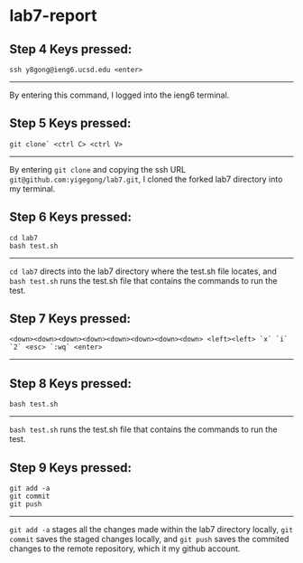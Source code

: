 # lab7-report

## Step 4 Keys pressed:
```
ssh y8gong@ieng6.ucsd.edu <enter>
```
---
By entering this command, I logged into the ieng6 terminal.

## Step 5 Keys pressed:
```
git clone` <ctrl C> <ctrl V>
```
---
By entering `git clone` and copying the ssh URL `git@github.com:yigegong/lab7.git`, I cloned the forked lab7 directory into my terminal.

## Step 6 Keys pressed:
```
cd lab7
bash test.sh
```
---
`cd lab7` directs into the lab7 directory where the test.sh file locates, and `bash test.sh` runs the test.sh file that contains the commands to run the test.

## Step 7 Keys pressed:
```vim ListExample.java
<down><down><down><down><down><down><down><down> <left><left> `x` `i` `2` <esc> `:wq` <enter>
```
---
## Step 8 Keys pressed:
```
bash test.sh
```
---
`bash test.sh` runs the test.sh file that contains the commands to run the test.

## Step 9 Keys pressed:
```
git add -a
git commit
git push
```
---
`git add -a` stages all the changes made within the lab7 directory locally, `git commit` saves the staged changes locally, and `git push` saves the commited changes to the remote repository, which it my github account.

